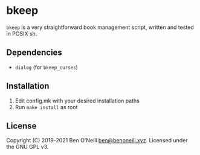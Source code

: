 # bkeep

`bkeep` is a very straightforward book management script, written and tested in
POSIX sh.

## Dependencies

* `dialog` (for `bkeep_curses`)

## Installation

1. Edit config.mk with your desired installation paths
2. Run `make install` as root

## License

Copyright (C) 2019-2021 Ben O'Neill <ben@benoneill.xyz>. Licensed under
the GNU GPL v3.
